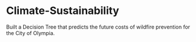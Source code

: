 # Climate-Sustainability
Built a Decision Tree that predicts the future costs of wildfire prevention for the City of Olympia. 




